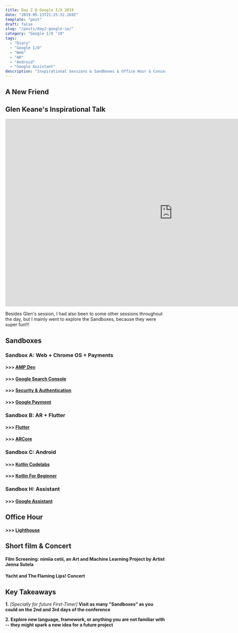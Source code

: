 ```yaml
---
title: Day 2 @ Google I/O 2019
date: "2019-05-13T21:25:32.169Z"
template: "post"
draft: false
slug: "/posts/day2-google-io/"
category: "Google I/O '19"
tags:
  - "Diary"
  - "Google I/O"
  - "Web"
  - "AR"
  - "Android"
  - "Google Assistant"
description: "Inspirational Sessions & Sandboxes & Office Hour & Concert"
---
```


## A New Friend 

<!-- ![io-meet-w-joe-wework](/media/google-io-2019/io-meet-w-joe.jpg)  -->

## Glen Keane's Inspirational Talk

<!-- ![io-meet-w-joe-wework](/media/google-io-2019/io-meet-w-joe.jpg)  -->

<iframe width="1050" height="591" src="https://www.youtube.com/embed/qL4U9Ygtxh8?list=PLOU2XLYxmsIJ5Bl3HmuxKY5WE555cu9Uc" frameborder="0" allow="accelerometer; autoplay; encrypted-media; gyroscope; picture-in-picture" allowfullscreen></iframe>

Besides Glen's session, I had also been to some other sessions throughout the day, but I mainly went to explore the Sandboxes, because they were super fun!!!

## Sandboxes 

### Sandbox A: Web + Chrome OS + Payments

  #### >>> [AMP Dev](https://amp.dev/)

  <!-- ![io-meet-w-joe-wework](/media/google-io-2019/io-meet-w-joe.jpg)  -->

  #### >>> [Google Search Console](https://search.google.com/search-console/about)

  <!-- ![io-meet-w-joe-wework](/media/google-io-2019/io-meet-w-joe.jpg)  -->

  #### >>> [Security & Authentication](https://developers.google.com/identity/)

  #### >>> [Google Payment](https://codelabs.developers.google.com/codelabs/pay-web-checkout/index.html?index=..%2F..index#1)

### Sandbox B: AR + Flutter

  #### >>> [Flutter](https://flutter.dev/)

  #### >>> [ARCore](https://developers.google.com/ar/)

  <!-- ![io-meet-w-joe-wework](/media/google-io-2019/io-meet-w-joe.jpg)  -->

  <!-- ![io-meet-w-joe-wework](/media/google-io-2019/io-meet-w-joe.jpg)  -->

  <!-- ![io-meet-w-joe-wework](/media/google-io-2019/io-meet-w-joe.jpg)  -->

  <!-- ![io-meet-w-joe-wework](/media/google-io-2019/io-meet-w-joe.jpg)  -->

### Sandbox C: Android

  #### >>> [Kotlin Codelabs](https://codelabs.developers.google.com/codelabs/kotlin-android-training-welcome/index.html?index=..%2F..index#0)

  #### >>> [Kotlin For Beginner](https://www.udacity.com/course/kotlin-bootcamp-for-programmers--ud9011)

  <!-- ![io-meet-w-joe-wework](/media/google-io-2019/io-meet-w-joe.jpg)  -->

### Sandbox H: Assistant 

  #### >>> [Google Assistant](https://developers.google.com/actions/)

  <!-- ![io-meet-w-joe-wework](/media/google-io-2019/io-meet-w-joe.jpg)  -->

  <!-- ![io-meet-w-joe-wework](/media/google-io-2019/io-meet-w-joe.jpg)  -->

  <!-- ![io-meet-w-joe-wework](/media/google-io-2019/io-meet-w-joe.jpg)  -->


## Office Hour

  #### >>> [Lighthouse](https://developers.google.com/web/tools/lighthouse/)

  <!-- ![io-meet-w-joe-wework](/media/google-io-2019/io-meet-w-joe.jpg)  -->


## Short film & Concert 

  #### Film Screening: nimiia cetii, an Art and Machine Learning Project by Artist Jenna Sutela

  <!-- ![io-meet-w-joe-wework](/media/google-io-2019/io-meet-w-joe.jpg)  --> 


  #### Yacht and The Flaming Lips! Concert

  <!-- ![io-meet-w-joe-wework](/media/google-io-2019/io-meet-w-joe.jpg)  -->


## Key Takeaways

**1.** *[Specially for future First-Timer]* **Visit as many "Sandboxes" as you could on the 2nd and 3rd days of the conference**

**2. Explore new language, framework, or anything you are not familiar with -- they might spark a new idea for a future project**





